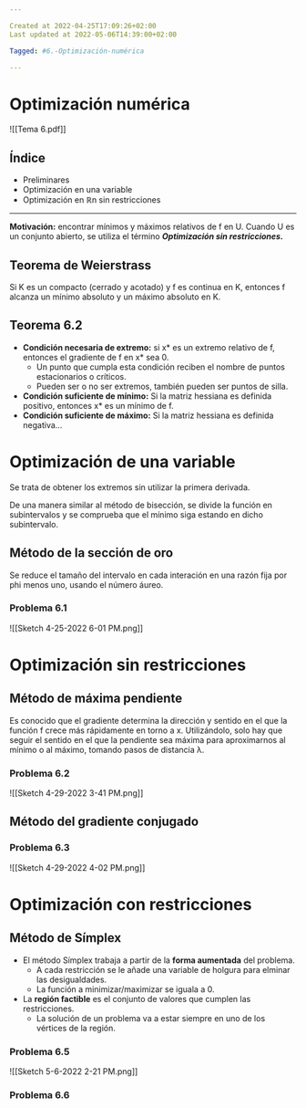 ```yaml
---

Created at 2022-04-25T17:09:26+02:00
Last updated at 2022-05-06T14:39:00+02:00

Tagged: #6.-Optimización-numérica

---
```


# Optimización numérica

![[Tema 6.pdf]]

## Índice

* Preliminares
* Optimización en una variable
* Optimización en ℝn sin restricciones

* * *

**Motivación:** encontrar mínimos y máximos relativos de f en U.
Cuando U es un conjunto abierto, se utiliza el término **_Optimización sin restricciones._**



## Teorema de Weierstrass

Si K es un compacto (cerrado y acotado) y f es continua en K, entonces f alcanza un mínimo absoluto y un máximo absoluto en K.


## Teorema 6.2

* **Condición necesaria de extremo:** si x* es un extremo relativo de f, entonces el gradiente de f en x* sea 0.
  * Un punto que cumpla esta condición reciben el nombre de puntos estacionarios o críticos.
  * Pueden ser o no ser extremos, también pueden ser puntos de silla.
* **Condición suficiente de mínimo:** Si la matriz hessiana es definida positivo, entonces x* es un mínimo de f.
* **Condición suficiente de máximo:** Si la matriz hessiana es definida negativa...




# Optimización de una variable

Se trata de obtener los extremos sin utilizar la primera derivada.

De una manera similar al método de bisección, se divide la función en subintervalos y se comprueba que el mínimo siga estando en dicho subintervalo.


## Método de la sección de oro

Se reduce el tamaño del intervalo en cada interación en una razón fija por phi menos uno, usando el número áureo.


### Problema 6.1

![[Sketch 4-25-2022 6-01 PM.png]]


# Optimización sin restricciones

## Método de máxima pendiente

Es conocido que el gradiente determina la dirección y sentido en el que la función f crece más rápidamente en torno a x. Utilizándolo, solo hay que seguir el sentido en el que la pendiente sea máxima para aproximarnos al mínimo o al máximo, tomando pasos de distancia λ.


### Problema 6.2

![[Sketch 4-29-2022 3-41 PM.png]]


## Método del gradiente conjugado

### Problema 6.3

![[Sketch 4-29-2022 4-02 PM.png]]


# Optimización con restricciones

## Método de Símplex



* El método Símplex trabaja a partir de la **forma aumentada** del problema.
  * A cada restricción se le añade una variable de holgura para elminar las desigualdades.
  * La función a minimizar/maximizar se iguala a 0.
* La **región factible** es el conjunto de valores que cumplen las restricciones.
  * La solución de un problema va a estar siempre en uno de los vértices de la región.

### Problema 6.5

![[Sketch 5-6-2022 2-21 PM.png]]

### Problema 6.6


